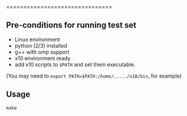 

=============================== 

## Pre-conditions for running test set

* Linux environment
* python (2/3) installed
* g++ with omp support
* x10 environment ready
* add x10 scripts to `$PATH` and set them executable. 

(You may need to `export PATH=$PATH:/home/...../x10/bin`, for example)

## Usage

```
make
```
